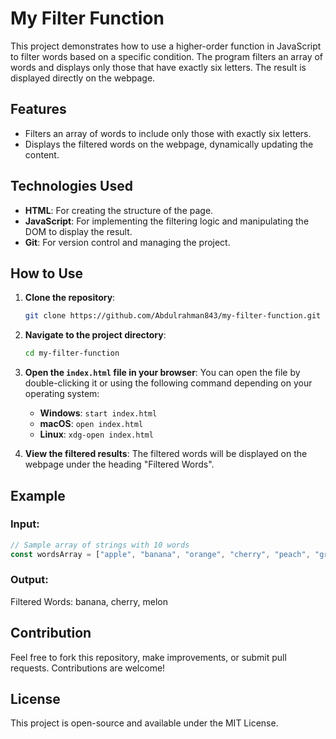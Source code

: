 # My Filter Function

This project demonstrates how to use a higher-order function in JavaScript to filter words based on a specific condition. The program filters an array of words and displays only those that have exactly six letters. The result is displayed directly on the webpage.

## Features

- Filters an array of words to include only those with exactly six letters.
- Displays the filtered words on the webpage, dynamically updating the content.

## Technologies Used

- **HTML**: For creating the structure of the page.
- **JavaScript**: For implementing the filtering logic and manipulating the DOM to display the result.
- **Git**: For version control and managing the project.

## How to Use

1. **Clone the repository**:
    ```bash
    git clone https://github.com/Abdulrahman843/my-filter-function.git
    ```

2. **Navigate to the project directory**:
    ```bash
    cd my-filter-function
    ```

3. **Open the `index.html` file in your browser**:
    You can open the file by double-clicking it or using the following command depending on your operating system:
    - **Windows**: `start index.html`
    - **macOS**: `open index.html`
    - **Linux**: `xdg-open index.html`

4. **View the filtered results**:
    The filtered words will be displayed on the webpage under the heading "Filtered Words".

## Example

### Input:
```javascript
// Sample array of strings with 10 words
const wordsArray = ["apple", "banana", "orange", "cherry", "peach", "grape", "papaya", "berry", "melon", "lychee"]
```

### Output:
Filtered Words: banana, cherry, melon

## Contribution
Feel free to fork this repository, make improvements, or submit pull requests. Contributions are welcome!

## License
This project is open-source and available under the MIT License.
